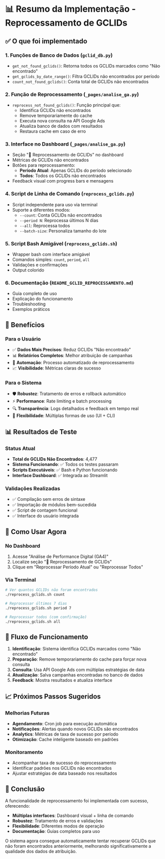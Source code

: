 # 📊 Resumo da Implementação - Reprocessamento de GCLIDs

## ✅ O que foi implementado

### 1. **Funções de Banco de Dados** (`gclid_db.py`)

- `get_not_found_gclids()`: Retorna todos os GCLIDs marcados como "Não encontrado"
- `get_gclids_by_date_range()`: Filtra GCLIDs não encontrados por período
- `count_not_found_gclids()`: Conta total de GCLIDs não encontrados

### 2. **Função de Reprocessamento** (`_pages/analise_ga.py`)

- `reprocess_not_found_gclids()`: Função principal que:
  - Identifica GCLIDs não encontrados
  - Remove temporariamente do cache
  - Executa nova consulta na API Google Ads
  - Atualiza banco de dados com resultados
  - Restaura cache em caso de erro

### 3. **Interface no Dashboard** (`_pages/analise_ga.py`)

- Seção "🔄 Reprocessamento de GCLIDs" no dashboard
- Métricas de GCLIDs não encontrados
- Botões para reprocessamento:
  - **Período Atual**: Apenas GCLIDs do período selecionado
  - **Todos**: Todos os GCLIDs não encontrados
- Feedback visual com progress bars e mensagens

### 4. **Script de Linha de Comando** (`reprocess_gclids.py`)

- Script independente para uso via terminal
- Suporte a diferentes modos:
  - `--count`: Conta GCLIDs não encontrados
  - `--period N`: Reprocessa últimos N dias
  - `--all`: Reprocessa todos
  - `--batch-size`: Personaliza tamanho do lote

### 5. **Script Bash Amigável** (`reprocess_gclids.sh`)

- Wrapper bash com interface amigável
- Comandos simples: `count`, `period`, `all`
- Validações e confirmações
- Output colorido

### 6. **Documentação** (`README_GCLID_REPROCESSAMENTO.md`)

- Guia completo de uso
- Explicação do funcionamento
- Troubleshooting
- Exemplos práticos

## 🎯 Benefícios

### Para o Usuário

- ✅ **Dados Mais Precisos**: Reduz GCLIDs "Não encontrado"
- 📊 **Relatórios Completos**: Melhor atribuição de campanhas
- 🔄 **Automação**: Processo automatizado de reprocessamento
- 📈 **Visibilidade**: Métricas claras de sucesso

### Para o Sistema

- 🛡️ **Robustez**: Tratamento de erros e rollback automático
- ⚡ **Performance**: Rate limiting e batch processing
- 🔍 **Transparência**: Logs detalhados e feedback em tempo real
- 🔧 **Flexibilidade**: Múltiplas formas de uso (UI + CLI)

## 📊 Resultados de Teste

### Status Atual

- **Total de GCLIDs Não Encontrados**: 4,477
- **Sistema Funcionando**: ✅ Todos os testes passaram
- **Scripts Executáveis**: ✅ Bash e Python funcionando
- **Interface Dashboard**: ✅ Integrada ao Streamlit

### Validações Realizadas

- ✅ Compilação sem erros de sintaxe
- ✅ Importação de módulos bem-sucedida
- ✅ Script de contagem funcional
- ✅ Interface do usuário integrada

## 🚀 Como Usar Agora

### No Dashboard

1. Acesse "Análise de Performance Digital (GA4)"
2. Localize seção "🔄 Reprocessamento de GCLIDs"
3. Clique em "Reprocessar Período Atual" ou "Reprocessar Todos"

### Via Terminal

```bash
# Ver quantos GCLIDs não foram encontrados
./reprocess_gclids.sh count

# Reprocessar últimos 7 dias
./reprocess_gclids.sh period 7

# Reprocessar todos (com confirmação)
./reprocess_gclids.sh all
```

## 🔄 Fluxo de Funcionamento

1. **Identificação**: Sistema identifica GCLIDs marcados como "Não encontrado"
2. **Preparação**: Remove temporariamente do cache para forçar nova consulta
3. **Consulta**: Usa API Google Ads com múltiplas estratégias de data
4. **Atualização**: Salva campanhas encontradas no banco de dados
5. **Feedback**: Mostra resultados e atualiza interface

## 📈 Próximos Passos Sugeridos

### Melhorias Futuras

- **Agendamento**: Cron job para execução automática
- **Notificações**: Alertas quando novos GCLIDs são encontrados
- **Analytics**: Métricas de taxa de sucesso por período
- **Otimização**: Cache inteligente baseado em padrões

### Monitoramento

- Acompanhar taxa de sucesso do reprocessamento
- Identificar padrões nos GCLIDs não encontrados
- Ajustar estratégias de data baseado nos resultados

## 🎉 Conclusão

A funcionalidade de reprocessamento foi implementada com sucesso, oferecendo:

- **Múltiplas interfaces**: Dashboard visual + linha de comando
- **Robustez**: Tratamento de erros e validações
- **Flexibilidade**: Diferentes modos de operação
- **Documentação**: Guias completos para uso

O sistema agora consegue automaticamente tentar recuperar GCLIDs que não foram encontrados anteriormente, melhorando significativamente a qualidade dos dados de atribuição.
